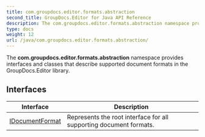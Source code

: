 ```yaml
---
title: com.groupdocs.editor.formats.abstraction
second_title: GroupDocs.Editor for Java API Reference
description: The com.groupdocs.editor.formats.abstraction namespace provides interfaces and classes that describe supported document formats in the GroupDocs.Editor library.
type: docs
weight: 12
url: /java/com.groupdocs.editor.formats.abstraction/
---
```


The **com.groupdocs.editor.formats.abstraction** namespace provides interfaces and classes that describe supported document formats in the GroupDocs.Editor library.


## Interfaces

| Interface | Description |
| --- | --- |
| [IDocumentFormat](../com.groupdocs.editor.formats.abstraction/idocumentformat) | Represents the root interface for all supporting document formats. |
